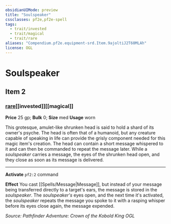 ```yaml
---
obsidianUIMode: preview
title: "Soulspeaker"
cssclasses: pf2e,pf2e-spell
tags:
  - trait/invested
  - trait/magical
  - trait/rare
aliases: "Compendium.pf2e.equipment-srd.Item.9ajoltiJ2T60MLAh"
license: OGL
---
```

# Soulspeaker
## Item 2
### [rare](rare "Rare Rarity Trait")[[invested]][[magical]]


**Price** 25 gp; 
**Bulk** 0; **Size** med
**Usage** worn

This grotesque, amulet-like shrunken head is said to hold a shard of its owner's psyche. The head is often that of a humanoid, but any creature capable of speaking in life can provide the grisly component needed for this magic item's creation. The head can contain a short message whispered to it and can then be commanded to repeat the message later. While a _soulspeaker_ carries a message, the eyes of the shrunken head open, and they close as soon as its message is delivered.

* * *

**Activate** `pf2:2` command

**Effect** You cast [[Spells/Message|Message]], but instead of your message being transferred directly to a target's ears, the message is stored in the _soulspeaker_. The _soulspeaker's_ eyes open, and the next time it's activated, the _soulspeaker_ repeats the message you spoke to it with a rasping whisper before its eyes close again, the message expended.

*Source: Pathfinder Adventure: Crown of the Kobold King*
*OGL*